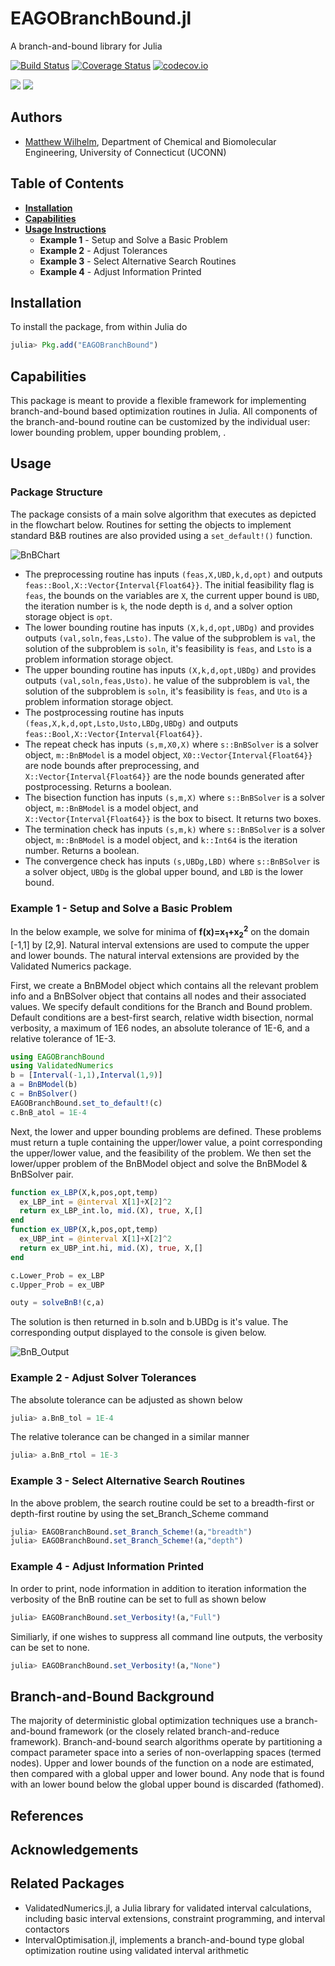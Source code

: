 # EAGOBranchBound.jl
A branch-and-bound library for Julia

[![Build Status](https://travis-ci.org/MatthewStuber/EAGOBranchBound.jl.svg?branch=master)](https://travis-ci.org/MatthewStuber/EAGOBranchBound.jl)
[![Coverage Status](https://coveralls.io/repos/MatthewStuber/EAGOBranchBound.jl/badge.svg?branch=master&service=github)](https://coveralls.io/github/MatthewStuber/EAGOBranchBound.jl?branch=master)
[![codecov.io](http://codecov.io/github/MatthewStuber/EAGOBranchBound.jl/coverage.svg?branch=master)](http://codecov.io/github/MatthewStuber/EAGOBranchBound.jl?branch=master)

[![](https://img.shields.io/badge/docs-stable-blue.svg)](https://MatthewStuber.github.io/EAGO.jl/stable)
[![](https://img.shields.io/badge/docs-latest-blue.svg)](https://MatthewStuber.github.io/EAGO.jl/latest)

## Authors
- [Matthew Wilhelm](httppsor.uconn.eduour-team), Department of Chemical and Biomolecular Engineering,  University of Connecticut (UCONN)

## Table of Contents
- [**Installation**](#installation)
- [**Capabilities**](#capabilities)
- [**Usage Instructions**](#usage)
  - **Example 1** - Setup and Solve a Basic Problem
  - **Example 2** - Adjust Tolerances
  - **Example 3** - Select Alternative Search Routines
  - **Example 4** - Adjust Information Printed

## Installation
To install the package, from within Julia do

```julia
julia> Pkg.add("EAGOBranchBound")
```

## Capabilities
This package is meant to provide a flexible framework for implementing branch-and-bound based optimization routines in Julia. All components of the branch-and-bound routine can be customized by the individual user: lower bounding problem, upper bounding problem, .
## Usage

### Package Structure
The package consists of a main solve algorithm that executes as depicted in the flowchart below. Routines for setting the objects to implement standard B&B routines are also provided using a `set_default!()` function.

![BnBChart](https://github.com/MatthewStuber/EAGOBranchBound.jl/blob/master/docs/BnBChart1.jpg)

- The preprocessing routine has inputs `(feas,X,UBD,k,d,opt)` and outputs `feas::Bool,X::Vector{Interval{Float64}}`. The initial feasibility flag is `feas`, the bounds on the variables are `X`, the current upper bound is `UBD`, the iteration number is `k`, the node depth is `d`, and a solver option storage object is `opt`.
- The lower bounding routine has inputs `(X,k,d,opt,UBDg)` and provides outputs `(val,soln,feas,Lsto)`. The value of the subproblem is `val`, the solution of the subproblem is `soln`, it's feasibility is `feas`, and `Lsto` is a problem information storage object.
- The upper bounding routine has inputs `(X,k,d,opt,UBDg)` and provides outputs `(val,soln,feas,Usto)`. he value of the subproblem is `val`, the solution of the subproblem is `soln`, it's feasibility is `feas`, and `Uto` is a problem information storage object.
- The postprocessing routine has inputs `(feas,X,k,d,opt,Lsto,Usto,LBDg,UBDg)` and outputs `feas::Bool,X::Vector{Interval{Float64}}`.
- The repeat check has inputs `(s,m,X0,X)` where `s::BnBSolver` is a solver object, `m::BnBModel` is a model object, `X0::Vector{Interval{Float64}}` are node bounds after preprocessing, and `X::Vector{Interval{Float64}}` are the node bounds generated after postprocessing. Returns a boolean.
- The bisection function has inputs `(s,m,X)` where `s::BnBSolver` is a solver object, `m::BnBModel` is a model object, and `X::Vector{Interval{Float64}}` is the box to bisect. It returns two boxes.
- The termination check has inputs `(s,m,k)` where `s::BnBSolver` is a solver object, `m::BnBModel` is a model object, and `k::Int64` is the iteration number. Returns a boolean.
- The convergence check has inputs `(s,UBDg,LBD)` where `s::BnBSolver` is a solver object, `UBDg` is the global upper bound, and `LBD` is the lower bound.

### Example 1 - Setup and Solve a Basic Problem
In the below example, we solve for minima of **f(x)=x<sub>1</sub>+x<sub>2</sub><sup>2</sup>** on the domain [-1,1] by [2,9]. Natural interval extensions are used to compute the upper and lower bounds. The natural interval extensions are provided by the Validated Numerics package.

First, we create a BnBModel object which contains all the relevant problem info and a BnBSolver object that contains all nodes and their associated values. We specify default conditions for the Branch and Bound problem. Default conditions are a best-first search, relative width bisection, normal verbosity, a maximum of 1E6 nodes, an absolute tolerance of 1E-6, and a relative tolerance of 1E-3.
```julia
using EAGOBranchBound
using ValidatedNumerics
b = [Interval(-1,1),Interval(1,9)]
a = BnBModel(b)
c = BnBSolver()
EAGOBranchBound.set_to_default!(c)
c.BnB_atol = 1E-4
```
Next, the lower and upper bounding problems are defined. These problems must return a tuple containing the upper/lower value, a point corresponding the upper/lower value, and the feasibility of the problem. We then set the lower/upper problem of the BnBModel object and solve the BnBModel & BnBSolver pair.
```julia
function ex_LBP(X,k,pos,opt,temp)
  ex_LBP_int = @interval X[1]+X[2]^2
  return ex_LBP_int.lo, mid.(X), true, X,[]
end
function ex_UBP(X,k,pos,opt,temp)
  ex_UBP_int = @interval X[1]+X[2]^2
  return ex_UBP_int.hi, mid.(X), true, X,[]
end

c.Lower_Prob = ex_LBP
c.Upper_Prob = ex_UBP

outy = solveBnB!(c,a)
```
The solution is then returned in b.soln and b.UBDg is it's value. The corresponding output displayed to the console is given below.

![BnB_Output](https://github.com/mewilhel/Julia_BnB/blob/master/Documentation/src/BnB_Output.png)

### Example 2 - Adjust Solver Tolerances
The absolute tolerance can be adjusted as shown below
```julia
julia> a.BnB_tol = 1E-4
```
The relative tolerance can be changed in a similar manner
```julia
julia> a.BnB_rtol = 1E-3
```
### Example 3 - Select Alternative Search Routines
In the above problem, the search routine could be set to a breadth-first or depth-first routine by using the set_Branch_Scheme command
```julia
julia> EAGOBranchBound.set_Branch_Scheme!(a,"breadth")
julia> EAGOBranchBound.set_Branch_Scheme!(a,"depth")
```
### Example 4 - Adjust Information Printed
In order to print, node information in addition to iteration information the verbosity of the BnB routine can be set to full as shown below
```julia
julia> EAGOBranchBound.set_Verbosity!(a,"Full")
```
Similiarly, if one wishes to suppress all command line outputs, the verbosity can be set to none.
```julia
julia> EAGOBranchBound.set_Verbosity!(a,"None")
```

## Branch-and-Bound Background
The majority of deterministic global optimization techniques use a branch-and-bound framework (or the closely related branch-and-reduce framework). Branch-and-bound search algorithms operate by partitioning a compact parameter space into a series of non-overlapping spaces (termed nodes). Upper and lower bounds of the function on a node are estimated, then compared with a global upper and lower bound. Any node that is found with an lower bound below the global upper bound is discarded (fathomed).

## References

## Acknowledgements

## Related Packages
- ValidatedNumerics.jl, a Julia library for validated interval calculations, including basic interval extensions, constraint programming, and interval contactors
- IntervalOptimisation.jl, implements a branch-and-bound type global optimization routine using validated interval arithmetic
